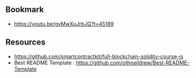 ## Bookmark

- https://youtu.be/gyMwXuJrbJQ?t=45189

## Resources

- https://github.com/smartcontractkit/full-blockchain-solidity-course-js
- Best README Template : https://github.com/othneildrew/Best-README-Template
